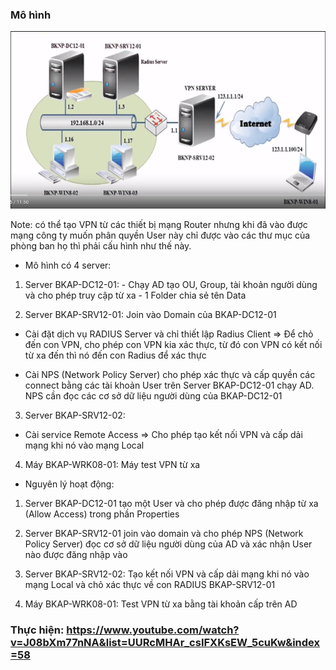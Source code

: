 ### Mô hình

![](/image/VPN.PNG)


Note: có thể tạo VPN từ các thiết bị mạng Router nhưng khi đã vào được mạng công ty muốn phân quyền User này chỉ được vào các thư mục của phòng ban họ thì phải cấu hình như thế này.

- Mô hình có 4 server: 

1. Server BKAP-DC12-01: - Chạy AD tạo OU, Group, tài khoản người dùng và cho phép truy cập từ xa
                        - 1 Folder chia sẻ tên Data
                       
2. Server BKAP-SRV12-01: Join vào Domain của BKAP-DC12-01

- Cài đặt dịch vụ RADIUS Server và chỉ thiết lập Radius Client => Để chỏ đến con VPN, cho phép con VPN kia xác thực, từ đó con VPN có kết nối từ xa đến thì nó đến con Radius để xác thực

- Cài NPS (Network Policy Server) cho phép xác thực và cấp quyền các connect bằng các tài khoản User trên Server BKAP-DC12-01 chạy AD. NPS cần đọc các cơ sở dữ liệu người dùng của  BKAP-DC12-01

3. Server BKAP-SRV12-02: 

- Cài service Remote Access => Cho phép tạo kết nối VPN và cấp dải mạng khi nó vào mạng Local

4. Máy BKAP-WRK08-01: Máy test VPN từ xa

- Nguyên lý hoạt động: 

1. Server BKAP-DC12-01 tạo một User và cho phép được đăng nhập từ xa (Allow Access) trong phần Properties

2. Server BKAP-SRV12-01 join vào domain và cho phép NPS (Network Policy Server) đọc cơ sở dữ liệu người dùng của AD và xác nhận User nào được đăng nhập vào

3. Server BKAP-SRV12-02: Tạo kết nối VPN và cấp dải mạng khi nó vào mạng Local và chỏ xác thực về con RADIUS BKAP-SRV12-01

4. Máy BKAP-WRK08-01: Test VPN từ xa bằng tài khoản cấp trên AD

### Thực hiện: https://www.youtube.com/watch?v=J08bXm77nNA&list=UURcMHAr_csIFXKsEW_5cuKw&index=58







